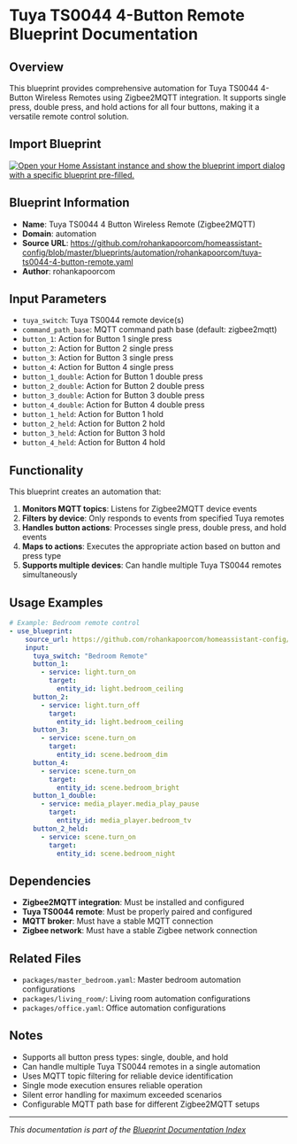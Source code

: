 # Tuya TS0044 4-Button Remote Blueprint Documentation

## Overview
This blueprint provides comprehensive automation for Tuya TS0044 4-Button Wireless Remotes using Zigbee2MQTT integration. It supports single press, double press, and hold actions for all four buttons, making it a versatile remote control solution.

## Import Blueprint

[![Open your Home Assistant instance and show the blueprint import dialog with a specific blueprint pre-filled.](https://my.home-assistant.io/badges/blueprint_import.svg)](https://my.home-assistant.io/redirect/blueprint_import/?blueprint_url=https%3A//github.com/rohankapoorcom/homeassistant-config/blob/master/blueprints/automation/rohankapoorcom/tuya-ts0044-4-button-remote.yaml)

## Blueprint Information
- **Name**: Tuya TS0044 4 Button Wireless Remote (Zigbee2MQTT)
- **Domain**: automation
- **Source URL**: https://github.com/rohankapoorcom/homeassistant-config/blob/master/blueprints/automation/rohankapoorcom/tuya-ts0044-4-button-remote.yaml
- **Author**: rohankapoorcom

## Input Parameters
- `tuya_switch`: Tuya TS0044 remote device(s)
- `command_path_base`: MQTT command path base (default: zigbee2mqtt)
- `button_1`: Action for Button 1 single press
- `button_2`: Action for Button 2 single press
- `button_3`: Action for Button 3 single press
- `button_4`: Action for Button 4 single press
- `button_1_double`: Action for Button 1 double press
- `button_2_double`: Action for Button 2 double press
- `button_3_double`: Action for Button 3 double press
- `button_4_double`: Action for Button 4 double press
- `button_1_held`: Action for Button 1 hold
- `button_2_held`: Action for Button 2 hold
- `button_3_held`: Action for Button 3 hold
- `button_4_held`: Action for Button 4 hold

## Functionality
This blueprint creates an automation that:

1. **Monitors MQTT topics**: Listens for Zigbee2MQTT device events
2. **Filters by device**: Only responds to events from specified Tuya remotes
3. **Handles button actions**: Processes single press, double press, and hold events
4. **Maps to actions**: Executes the appropriate action based on button and press type
5. **Supports multiple devices**: Can handle multiple Tuya TS0044 remotes simultaneously

## Usage Examples
```yaml
# Example: Bedroom remote control
- use_blueprint:
    source_url: https://github.com/rohankapoorcom/homeassistant-config/blob/master/blueprints/automation/rohankapoorcom/tuya-ts0044-4-button-remote.yaml
    input:
      tuya_switch: "Bedroom Remote"
      button_1:
        - service: light.turn_on
          target:
            entity_id: light.bedroom_ceiling
      button_2:
        - service: light.turn_off
          target:
            entity_id: light.bedroom_ceiling
      button_3:
        - service: scene.turn_on
          target:
            entity_id: scene.bedroom_dim
      button_4:
        - service: scene.turn_on
          target:
            entity_id: scene.bedroom_bright
      button_1_double:
        - service: media_player.media_play_pause
          target:
            entity_id: media_player.bedroom_tv
      button_2_held:
        - service: scene.turn_on
          target:
            entity_id: scene.bedroom_night
```

## Dependencies
- **Zigbee2MQTT integration**: Must be installed and configured
- **Tuya TS0044 remote**: Must be properly paired and configured
- **MQTT broker**: Must have a stable MQTT connection
- **Zigbee network**: Must have a stable Zigbee network connection

## Related Files
- `packages/master_bedroom.yaml`: Master bedroom automation configurations
- `packages/living_room/`: Living room automation configurations
- `packages/office.yaml`: Office automation configurations

## Notes
- Supports all button press types: single, double, and hold
- Can handle multiple Tuya TS0044 remotes in a single automation
- Uses MQTT topic filtering for reliable device identification
- Single mode execution ensures reliable operation
- Silent error handling for maximum exceeded scenarios
- Configurable MQTT path base for different Zigbee2MQTT setups

---

*This documentation is part of the [Blueprint Documentation Index](../../../README.md)*
